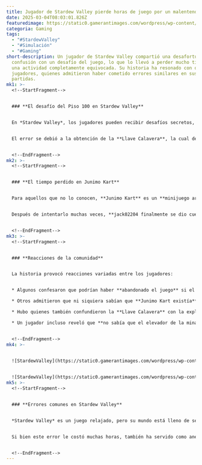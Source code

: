 ```yaml
---
title: Jugador de Stardew Valley pierde horas de juego por un malentendido
date: 2025-03-04T08:03:01.826Z
featuredimage: https://static0.gamerantimages.com/wordpress/wp-content/uploads/2025/03/stardew-valley-skull-cavern.jpg?q=70&fit=crop&w=1140&h=&dpr=1
categoria: Gaming
tags:
  - "#StardewValley"
  - "#Simulación"
  - "#Gaming"
short-description: Un jugador de Stardew Valley compartió una desafortunada
  confusión con un desafío del juego, lo que lo llevó a perder mucho tiempo en
  una actividad completamente equivocada. Su historia ha resonado con otros
  jugadores, quienes admitieron haber cometido errores similares en sus
  partidas.
mk1: >-
  <!--StartFragment-->


  ### **El desafío del Piso 100 en Stardew Valley**


  En *Stardew Valley*, los jugadores pueden recibir desafíos secretos, como el de **llegar al piso 100 de la Caverna Calavera**, un reto que requiere preparación y estrategia. Sin embargo, un usuario de Reddit, **jack02204**, malinterpretó la misión y terminó en **el lugar equivocado**.


  El error se debió a la obtención de la **Llave Calavera**, la cual desbloquea tanto la **Caverna Calavera** como el minijuego **Junimo Kart** en el **Stardrop Saloon**. Creyendo que ambos estaban relacionados, **intentó alcanzar el nivel 100 en Junimo Kart en lugar de explorar la caverna**, desperdiciando incontables horas en el exigente minijuego.


  <!--EndFragment-->
mk2: >-
  <!--StartFragment-->


  ### **El tiempo perdido en Junimo Kart**


  Para aquellos que no lo conocen, **Junimo Kart** es un **minijuego arcade extremadamente desafiante**. En el **modo Progreso**, solo hay seis niveles, por lo que alcanzar el nivel 100 solo sería posible en el **modo Infinito**, lo cual es una hazaña casi imposible.


  Después de intentarlo muchas veces, **jack02204 finalmente se dio cuenta del error** al reparar el autobús y acceder al **Desierto Calico**, donde descubrió que la verdadera misión era en otro lugar.


  <!--EndFragment-->
mk3: >-
  <!--StartFragment-->


  ### **Reacciones de la comunidad**


  La historia provocó reacciones variadas entre los jugadores:


  * Algunos confesaron que podrían haber **abandonado el juego** si el desafío realmente hubiera sido llegar al nivel 100 en Junimo Kart.

  * Otros admitieron que ni siquiera sabían que **Junimo Kart existía** en el juego.

  * Hubo quienes también confundieron la **Llave Calavera** con la exploración de la mina normal, creyendo que debían llegar al fondo de la mina común antes de desbloquear algo especial.

  * Un jugador incluso reveló que **no sabía que el elevador de la mina funcionaba**, por lo que **descendía manualmente desde el primer nivel cada vez que minaba**.


  <!--EndFragment-->
mk4: >-
  

  ![StardewValley](https://static0.gamerantimages.com/wordpress/wp-content/uploads/2024/12/stardew-valley-skull-cavern-mobs.jpg?q=49&fit=crop&w=750&h=422&dpr=2 "StardewValley")


  ![StardewValley](https://static0.gamerantimages.com/wordpress/wp-content/uploads/2024/08/skull-cavern-elevator.jpg?q=49&fit=crop&w=750&h=422&dpr=2 "StardewValley")
mk5: >-
  <!--StartFragment-->


  ### **Errores comunes en Stardew Valley**


  *Stardew Valley* es un juego relajado, pero su mundo está lleno de secretos que pueden confundir a los jugadores. La historia de **jack02204** es solo un ejemplo de cómo **un pequeño malentendido puede cambiar completamente la experiencia de juego**.


  Si bien este error le costó muchas horas, también ha servido como anécdota divertida dentro de la comunidad, recordando que **Stardew Valley no tiene un camino único** y que cada jugador vive su propia aventura, errores incluidos.


  <!--EndFragment-->
---
```

